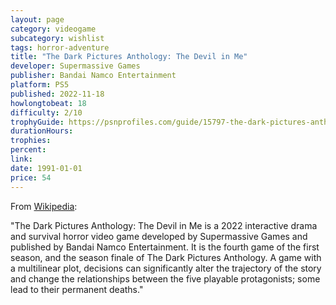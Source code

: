 ```yaml
---
layout: page
category: videogame
subcategory: wishlist
tags: horror-adventure
title: "The Dark Pictures Anthology: The Devil in Me"
developer: Supermassive Games
publisher: Bandai Namco Entertainment
platform: PS5
published: 2022-11-18
howlongtobeat: 18
difficulty: 2/10
trophyGuide: https://psnprofiles.com/guide/15797-the-dark-pictures-anthology-the-devil-in-me-trophy-guide
durationHours:
trophies:
percent:
link:
date: 1991-01-01
price: 54
---
```


From [Wikipedia](https://en.wikipedia.org/wiki/The_Dark_Pictures_Anthology:_The_Devil_in_Me):

"The Dark Pictures Anthology: The Devil in Me is a 2022 interactive drama and survival horror video game developed by Supermassive Games and published by Bandai Namco Entertainment. It is the fourth game of the first season, and the season finale of The Dark Pictures Anthology. A game with a multilinear plot, decisions can significantly alter the trajectory of the story and change the relationships between the five playable protagonists; some lead to their permanent deaths."
